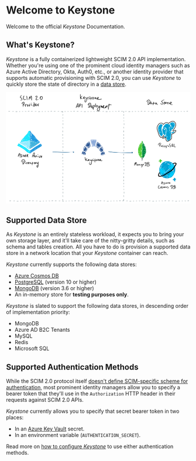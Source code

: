 # Welcome to Keystone

Welcome to the official *Keystone* Documentation.

## What's Keystone?

*Keystone* is a fully containerized lightweight SCIM 2.0 API implementation.
Whether you're using one of the prominent cloud identity managers such as
Azure Active Directory, Okta, Auth0, etc., or another identity provider that supports
automatic provisioning with SCIM 2.0, you can use *Keystone* to quickly store
the state of directory in a [data store](#supported-data-store).

![High level diagram](assets/img/how-it-works.png)


## Supported Data Store

As *Keystone* is an entirely stateless workload, it expects you to bring your own
storage layer, and it'll take care of the nitty-gritty details, such as schema
and tables creation.  All you have to do is provision a supported data store in
a network location that your *Keystone* container can reach.

*Keystone* currently supports the following data stores:

  * [Azure Cosmos DB](https://docs.microsoft.com/en-us/azure/cosmos-db/introduction)
  * [PostgreSQL](https://www.postgresql.org) (version 10 or higher)
  * [MongoDB](https://www.mongodb.com/docs/) (version 3.6 or higher)
  * An in-memory store for **testing purposes only**.

*Keystone* is slated to support the following data stores, in descending order of implementation
priority:

  * MongoDB
  * Azure AD B2C Tenants
  * MySQL
  * Redis
  * Microsoft SQL

## Supported Authentication Methods

While the SCIM 2.0 protocol itself
[doesn't define SCIM-specific scheme for authentication](https://datatracker.ietf.org/doc/html/rfc7644#section-2),
most prominent identity managers allow you to specify a bearer token that they'll use in the `Authorization` HTTP header in their requests against SCIM 2.0 APIs.

*Keystone* currently allows you to specify that secret bearer token in two places:

* In an [Azure Key Vault](https://azure.microsoft.com/en-us/services/key-vault/) secret.
* In an environment variable (`AUTHENTICATION_SECRET`).

Read more on [how to configure *Keystone*](./configuration.md) to use either authentication methods.
